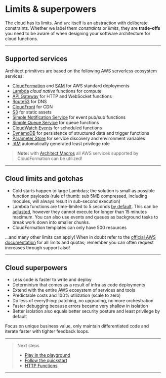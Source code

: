 # Limits &amp; superpowers

The cloud has its limits. And `arc` itself is an abstraction with deliberate constraints. Whether we label them *constraints* or *limits*, they are **trade-offs** you need to be aware of when designing your software architecture for cloud functions.

---

## Supported services

Architect primitives are based on the following AWS serverless ecosystem services:

- [CloudFormation](https://aws.amazon.com/cloudformation/) and [SAM](https://docs.aws.amazon.com/serverless-application-model/latest/developerguide/serverless-sam-reference.html#serverless-sam-cli) for AWS standard deployments
- [Lambda](https://aws.amazon.com/lambda/) *cloud native* functions for compute
- [API Gateway](https://aws.amazon.com/api-gateway/) for HTTP and WebSocket functions
- [Route53](https://aws.amazon.com/route53) for DNS
- [CloudFront](https://aws.amazon.com/cloudfront/) for CDN
- [S3](https://aws.amazon.com/s3/) for static assets
- [Simple Notification Service](https://aws.amazon.com/sns/) for event pub/sub functions
- [Simple Queue Service](https://aws.amazon.com/sqs/) for queue functions
- [CloudWatch Events](https://docs.aws.amazon.com/lambda/latest/dg/with-scheduled-events.html) for scheduled functions
- [DynamoDB](https://aws.amazon.com/dynamodb/) for persistence of structured data and trigger functions
- [Parameter Store](https://docs.aws.amazon.com/systems-manager/latest/userguide/systems-manager-paramstore.html) for service discovery and environment variables
- [IAM](https://docs.aws.amazon.com/IAM/latest/UserGuide/best-practices.html#grant-least-privilege) automatically generated least privilege role

> **Note:** with [Architect Macros](/primitives/macros) all AWS services supported by CloudFormation can be utilized!

---

## Cloud limits and gotchas

- Cold starts happen to large Lambdas; the solution is small as possible function payloads (rule of thumb: sub 5MB compressed, including modules, will always result in sub-second execution)
- Lambda functions are time-limited to 5 seconds [by default](/reference/arc-config/aws). This can be [adjusted](/reference/arc-config/aws), however they cannot execute for longer than 15 minutes maximum. You can also use events and queues as background tasks to break work down into smaller chunks.
- CloudFormation templates can only have 500 resources

…and many other limits can apply! When in doubt refer to the [official AWS documentation](https://docs.aws.amazon.com) for all limits and quotas; remember you can often request increases through support also! 

---

## Cloud superpowers

- Less code is faster to write and deploy
- Determinism that comes as a result of infra as code deployments
- Extend with the entire AWS ecosystem of services and tools
- Predictable costs and 100% utilization (scale to zero)
- Do less of everything: patching, no upgrading, no more orchestration
- Faster debugging because errors became very shallow in isolation
- Better isolation also equals better security posture and least privilege by default

Focus on unique business value, only maintain differentiated code and iterate faster with tighter feedback loops.

---

> Next steps
> - [Play in the playground](/playground)
> - [Follow the quickstart](/quickstart)
> - [HTTP Functions](/primitives/http)
---
